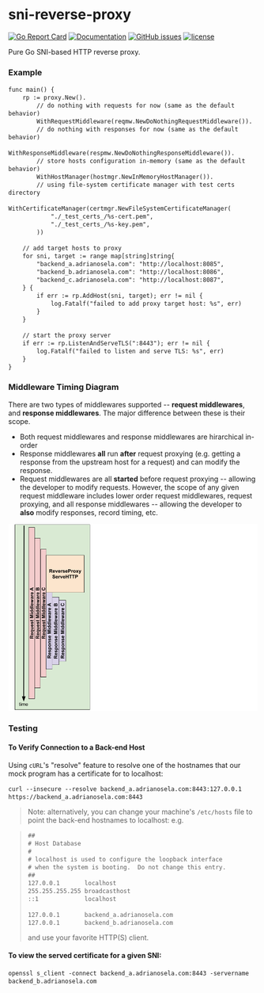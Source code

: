 # sni-reverse-proxy

[![Go Report Card](https://goreportcard.com/badge/github.com/adrianosela/sni-reverse-proxy)](https://goreportcard.com/report/github.com/adrianosela/sni-reverse-proxy)
[![Documentation](https://godoc.org/github.com/adrianosela/sni-reverse-proxy?status.svg)](https://godoc.org/github.com/adrianosela/sni-reverse-proxy)
[![GitHub issues](https://img.shields.io/github/issues/adrianosela/sni-reverse-proxy.svg)](https://github.com/adrianosela/sni-reverse-proxy/issues)
[![license](https://img.shields.io/github/license/adrianosela/sni-reverse-proxy.svg)](https://github.com/adrianosela/sni-reverse-proxy/blob/master/LICENSE)

Pure Go SNI-based HTTP reverse proxy.

### Example

```
func main() {
	rp := proxy.New().
		// do nothing with requests for now (same as the default behavior)
		WithRequestMiddleware(reqmw.NewDoNothingRequestMiddleware()).
		// do nothing with responses for now (same as the default behavior)
		WithResponseMiddleware(respmw.NewDoNothingResponseMiddleware()).
		// store hosts configuration in-memory (same as the default behavior)
		WithHostManager(hostmgr.NewInMemoryHostManager()).
		// using file-system certificate manager with test certs directory
		WithCertificateManager(certmgr.NewFileSystemCertificateManager(
			"./_test_certs_/%s-cert.pem",
			"./_test_certs_/%s-key.pem",
		))

	// add target hosts to proxy
	for sni, target := range map[string]string{
		"backend_a.adrianosela.com": "http://localhost:8085",
		"backend_b.adrianosela.com": "http://localhost:8086",
		"backend_c.adrianosela.com": "http://localhost:8087",
	} {
		if err := rp.AddHost(sni, target); err != nil {
			log.Fatalf("failed to add proxy target host: %s", err)
		}
	}

	// start the proxy server
	if err := rp.ListenAndServeTLS(":8443"); err != nil {
		log.Fatalf("failed to listen and serve TLS: %s", err)
	}
}
```

### Middleware Timing Diagram

There are two types of middlewares supported -- **request middlewares**, and **response middlewares**. The major difference between these is their scope.

- Both request middlewares and response middlewares are hirarchical in-order
- Response middlewares **all** run **after** request proxying (e.g. getting a response from the upstream host for a request) and can modify the response.
- Request middlewares are all **started** before request proxying -- allowing the developer to modify requests. However, the scope of any given request middleware includes lower order request middlewares, request proxying, and all response middlewares -- allowing the developer to **also** modify responses, record timing, etc.

![](./_docs_/images/middleware_timing.png)

### Testing

#### To Verify Connection to a Back-end Host

Using `cURL`'s "resolve" feature to resolve one of the hostnames that our mock program has a certificate for to localhost:

```
curl --insecure --resolve backend_a.adrianosela.com:8443:127.0.0.1 https://backend_a.adrianosela.com:8443
```

> Note: alternatively, you can change your machine's `/etc/hosts` file to point the back-end hostnames to localhost:
e.g.

> ```
> ##
> # Host Database
> #
> # localhost is used to configure the loopback interface
> # when the system is booting.  Do not change this entry.
> ##
> 127.0.0.1       localhost
> 255.255.255.255 broadcasthost
> ::1             localhost
>
> 127.0.0.1       backend_a.adrianosela.com
> 127.0.0.1       backend_b.adrianosela.com
> ```
> and use your favorite HTTP(S) client.

#### To view the served certificate for a given SNI:

```
openssl s_client -connect backend_a.adrianosela.com:8443 -servername backend_b.adrianosela.com
```
